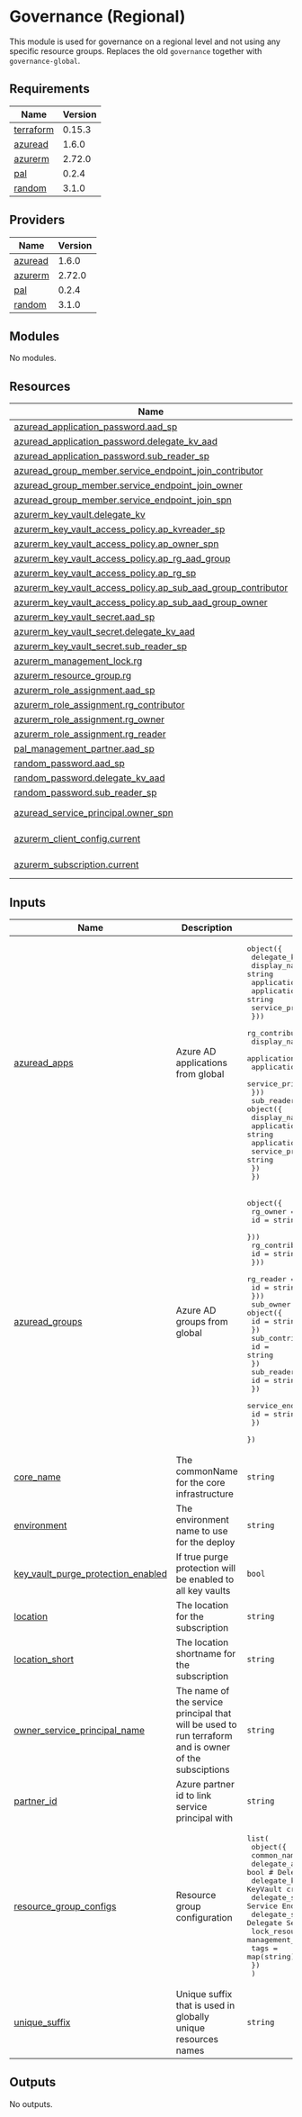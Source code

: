 # Governance (Regional)

This module is used for governance on a regional level and not using any specific resource groups. Replaces the old `governance` together with `governance-global`.

## Requirements

| Name | Version |
|------|---------|
| <a name="requirement_terraform"></a> [terraform](#requirement\_terraform) | 0.15.3 |
| <a name="requirement_azuread"></a> [azuread](#requirement\_azuread) | 1.6.0 |
| <a name="requirement_azurerm"></a> [azurerm](#requirement\_azurerm) | 2.72.0 |
| <a name="requirement_pal"></a> [pal](#requirement\_pal) | 0.2.4 |
| <a name="requirement_random"></a> [random](#requirement\_random) | 3.1.0 |

## Providers

| Name | Version |
|------|---------|
| <a name="provider_azuread"></a> [azuread](#provider\_azuread) | 1.6.0 |
| <a name="provider_azurerm"></a> [azurerm](#provider\_azurerm) | 2.72.0 |
| <a name="provider_pal"></a> [pal](#provider\_pal) | 0.2.4 |
| <a name="provider_random"></a> [random](#provider\_random) | 3.1.0 |

## Modules

No modules.

## Resources

| Name | Type |
|------|------|
| [azuread_application_password.aad_sp](https://registry.terraform.io/providers/hashicorp/azuread/1.6.0/docs/resources/application_password) | resource |
| [azuread_application_password.delegate_kv_aad](https://registry.terraform.io/providers/hashicorp/azuread/1.6.0/docs/resources/application_password) | resource |
| [azuread_application_password.sub_reader_sp](https://registry.terraform.io/providers/hashicorp/azuread/1.6.0/docs/resources/application_password) | resource |
| [azuread_group_member.service_endpoint_join_contributor](https://registry.terraform.io/providers/hashicorp/azuread/1.6.0/docs/resources/group_member) | resource |
| [azuread_group_member.service_endpoint_join_owner](https://registry.terraform.io/providers/hashicorp/azuread/1.6.0/docs/resources/group_member) | resource |
| [azuread_group_member.service_endpoint_join_spn](https://registry.terraform.io/providers/hashicorp/azuread/1.6.0/docs/resources/group_member) | resource |
| [azurerm_key_vault.delegate_kv](https://registry.terraform.io/providers/hashicorp/azurerm/2.72.0/docs/resources/key_vault) | resource |
| [azurerm_key_vault_access_policy.ap_kvreader_sp](https://registry.terraform.io/providers/hashicorp/azurerm/2.72.0/docs/resources/key_vault_access_policy) | resource |
| [azurerm_key_vault_access_policy.ap_owner_spn](https://registry.terraform.io/providers/hashicorp/azurerm/2.72.0/docs/resources/key_vault_access_policy) | resource |
| [azurerm_key_vault_access_policy.ap_rg_aad_group](https://registry.terraform.io/providers/hashicorp/azurerm/2.72.0/docs/resources/key_vault_access_policy) | resource |
| [azurerm_key_vault_access_policy.ap_rg_sp](https://registry.terraform.io/providers/hashicorp/azurerm/2.72.0/docs/resources/key_vault_access_policy) | resource |
| [azurerm_key_vault_access_policy.ap_sub_aad_group_contributor](https://registry.terraform.io/providers/hashicorp/azurerm/2.72.0/docs/resources/key_vault_access_policy) | resource |
| [azurerm_key_vault_access_policy.ap_sub_aad_group_owner](https://registry.terraform.io/providers/hashicorp/azurerm/2.72.0/docs/resources/key_vault_access_policy) | resource |
| [azurerm_key_vault_secret.aad_sp](https://registry.terraform.io/providers/hashicorp/azurerm/2.72.0/docs/resources/key_vault_secret) | resource |
| [azurerm_key_vault_secret.delegate_kv_aad](https://registry.terraform.io/providers/hashicorp/azurerm/2.72.0/docs/resources/key_vault_secret) | resource |
| [azurerm_key_vault_secret.sub_reader_sp](https://registry.terraform.io/providers/hashicorp/azurerm/2.72.0/docs/resources/key_vault_secret) | resource |
| [azurerm_management_lock.rg](https://registry.terraform.io/providers/hashicorp/azurerm/2.72.0/docs/resources/management_lock) | resource |
| [azurerm_resource_group.rg](https://registry.terraform.io/providers/hashicorp/azurerm/2.72.0/docs/resources/resource_group) | resource |
| [azurerm_role_assignment.aad_sp](https://registry.terraform.io/providers/hashicorp/azurerm/2.72.0/docs/resources/role_assignment) | resource |
| [azurerm_role_assignment.rg_contributor](https://registry.terraform.io/providers/hashicorp/azurerm/2.72.0/docs/resources/role_assignment) | resource |
| [azurerm_role_assignment.rg_owner](https://registry.terraform.io/providers/hashicorp/azurerm/2.72.0/docs/resources/role_assignment) | resource |
| [azurerm_role_assignment.rg_reader](https://registry.terraform.io/providers/hashicorp/azurerm/2.72.0/docs/resources/role_assignment) | resource |
| [pal_management_partner.aad_sp](https://registry.terraform.io/providers/xenitab/pal/0.2.4/docs/resources/management_partner) | resource |
| [random_password.aad_sp](https://registry.terraform.io/providers/hashicorp/random/3.1.0/docs/resources/password) | resource |
| [random_password.delegate_kv_aad](https://registry.terraform.io/providers/hashicorp/random/3.1.0/docs/resources/password) | resource |
| [random_password.sub_reader_sp](https://registry.terraform.io/providers/hashicorp/random/3.1.0/docs/resources/password) | resource |
| [azuread_service_principal.owner_spn](https://registry.terraform.io/providers/hashicorp/azuread/1.6.0/docs/data-sources/service_principal) | data source |
| [azurerm_client_config.current](https://registry.terraform.io/providers/hashicorp/azurerm/2.72.0/docs/data-sources/client_config) | data source |
| [azurerm_subscription.current](https://registry.terraform.io/providers/hashicorp/azurerm/2.72.0/docs/data-sources/subscription) | data source |

## Inputs

| Name | Description | Type | Default | Required |
|------|-------------|------|---------|:--------:|
| <a name="input_azuread_apps"></a> [azuread\_apps](#input\_azuread\_apps) | Azure AD applications from global | <pre>object({<br>    delegate_kv = map(object({<br>      display_name                = string<br>      application_object_id       = string<br>      application_id              = string<br>      service_principal_object_id = string<br>    }))<br>    rg_contributor = map(object({<br>      display_name                = string<br>      application_object_id       = string<br>      application_id              = string<br>      service_principal_object_id = string<br>    }))<br>    sub_reader = object({<br>      display_name                = string<br>      application_object_id       = string<br>      application_id              = string<br>      service_principal_object_id = string<br>    })<br>  })</pre> | n/a | yes |
| <a name="input_azuread_groups"></a> [azuread\_groups](#input\_azuread\_groups) | Azure AD groups from global | <pre>object({<br>    rg_owner = map(object({<br>      id = string<br>    }))<br>    rg_contributor = map(object({<br>      id = string<br>    }))<br>    rg_reader = map(object({<br>      id = string<br>    }))<br>    sub_owner = object({<br>      id = string<br>    })<br>    sub_contributor = object({<br>      id = string<br>    })<br>    sub_reader = object({<br>      id = string<br>    })<br>    service_endpoint_join = object({<br>      id = string<br>    })<br>  })</pre> | n/a | yes |
| <a name="input_core_name"></a> [core\_name](#input\_core\_name) | The commonName for the core infrastructure | `string` | n/a | yes |
| <a name="input_environment"></a> [environment](#input\_environment) | The environment name to use for the deploy | `string` | n/a | yes |
| <a name="input_key_vault_purge_protection_enabled"></a> [key\_vault\_purge\_protection\_enabled](#input\_key\_vault\_purge\_protection\_enabled) | If true purge protection will be enabled to all key vaults | `bool` | `false` | no |
| <a name="input_location"></a> [location](#input\_location) | The location for the subscription | `string` | n/a | yes |
| <a name="input_location_short"></a> [location\_short](#input\_location\_short) | The location shortname for the subscription | `string` | n/a | yes |
| <a name="input_owner_service_principal_name"></a> [owner\_service\_principal\_name](#input\_owner\_service\_principal\_name) | The name of the service principal that will be used to run terraform and is owner of the subsciptions | `string` | n/a | yes |
| <a name="input_partner_id"></a> [partner\_id](#input\_partner\_id) | Azure partner id to link service principal with | `string` | `""` | no |
| <a name="input_resource_group_configs"></a> [resource\_group\_configs](#input\_resource\_group\_configs) | Resource group configuration | <pre>list(<br>    object({<br>      common_name                = string<br>      delegate_aks               = bool # Delegate aks permissions<br>      delegate_key_vault         = bool # Delegate KeyVault creation<br>      delegate_service_endpoint  = bool # Delegate Service Endpoint permissions<br>      delegate_service_principal = bool # Delegate Service Principal<br>      lock_resource_group        = bool # Adds management_lock (CanNotDelete) to the resource group<br>      tags                       = map(string)<br>    })<br>  )</pre> | n/a | yes |
| <a name="input_unique_suffix"></a> [unique\_suffix](#input\_unique\_suffix) | Unique suffix that is used in globally unique resources names | `string` | `""` | no |

## Outputs

No outputs.
